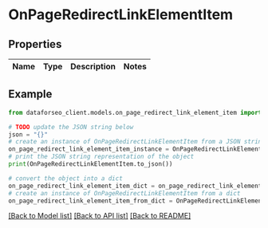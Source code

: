 # OnPageRedirectLinkElementItem


## Properties

Name | Type | Description | Notes
------------ | ------------- | ------------- | -------------

## Example

```python
from dataforseo_client.models.on_page_redirect_link_element_item import OnPageRedirectLinkElementItem

# TODO update the JSON string below
json = "{}"
# create an instance of OnPageRedirectLinkElementItem from a JSON string
on_page_redirect_link_element_item_instance = OnPageRedirectLinkElementItem.from_json(json)
# print the JSON string representation of the object
print(OnPageRedirectLinkElementItem.to_json())

# convert the object into a dict
on_page_redirect_link_element_item_dict = on_page_redirect_link_element_item_instance.to_dict()
# create an instance of OnPageRedirectLinkElementItem from a dict
on_page_redirect_link_element_item_from_dict = OnPageRedirectLinkElementItem.from_dict(on_page_redirect_link_element_item_dict)
```
[[Back to Model list]](../README.md#documentation-for-models) [[Back to API list]](../README.md#documentation-for-api-endpoints) [[Back to README]](../README.md)


